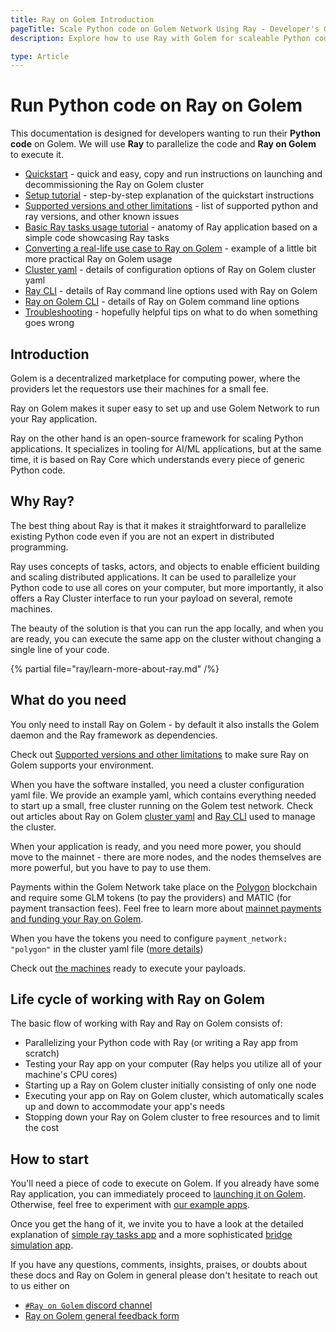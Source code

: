 ```yaml
---
title: Ray on Golem Introduction
pageTitle: Scale Python code on Golem Network Using Ray - Developer's Guide
description: Explore how to use Ray with Golem for scaleable Python code execution. Quickstarts, tutorials, and troubleshooting tips included for developers.

type: Article
---
```


# Run Python code on Ray on Golem

This documentation is designed for developers wanting to run their **Python code** on Golem.
We will use **Ray** to parallelize the code and **Ray on Golem** to execute it.

- [Quickstart](/docs/creators/ray/quickstart) - quick and easy, copy and run instructions on launching and decommissioning the Ray on Golem cluster
- [Setup tutorial](/docs/creators/ray/setup-tutorial) - step-by-step explanation of the quickstart instructions
- [Supported versions and other limitations](/docs/creators/ray/supported-versions-and-other-limitations) - list of supported python and ray versions, and other known issues
- [Basic Ray tasks usage tutorial](/docs/creators/ray/basic-ray-tasks-usage-tutorial) - anatomy of Ray application based on a simple code showcasing Ray tasks
- [Converting a real-life use case to Ray on Golem](/docs/creators/ray/conversion-to-ray-on-golem-tutorial) - example of a little bit more practical Ray on Golem usage
- [Cluster yaml](/docs/creators/ray/cluster-yaml) - details of configuration options of Ray on Golem cluster yaml
- [Ray CLI](/docs/creators/ray/ray-cli) - details of Ray command line options used with Ray on Golem
- [Ray on Golem CLI](/docs/creators/ray/ray-on-golem-cli) - details of Ray on Golem command line options
- [Troubleshooting](/docs/creators/ray/troubleshooting) - hopefully helpful tips on what to do when something goes wrong

## Introduction

Golem is a decentralized marketplace for computing power, where the providers let the requestors use their machines for a small fee.

Ray on Golem makes it super easy to set up and use Golem Network to run your Ray application.

Ray on the other hand is an open-source framework for scaling Python applications.
It specializes in tooling for AI/ML applications, but at the same time, it is based on Ray Core which understands every piece of generic Python code.

## Why Ray?

The best thing about Ray is that it makes it straightforward to parallelize existing Python code even if you are not an expert in distributed programming.

Ray uses concepts of tasks, actors, and objects to enable efficient building and scaling distributed applications.
It can be used to parallelize your Python code to use all cores on your computer, but more importantly, it also offers a Ray Cluster interface to run your payload on several, remote machines.

The beauty of the solution is that you can run the app locally, and when you are ready, you can execute the same app on the cluster without changing a single line of your code.

{% partial file="ray/learn-more-about-ray.md" /%}

## What do you need

You only need to install Ray on Golem - by default it also installs the Golem daemon and the Ray framework as dependencies.

Check out [Supported versions and other limitations](/docs/creators/ray/supported-versions-and-other-limitations) to make sure Ray on Golem supports your environment.

When you have the software installed, you need a cluster configuration yaml file.
We provide an example yaml, which contains everything needed to start up a small, free cluster running on the Golem test network.
Check out articles about Ray on Golem [cluster yaml](/docs/creators/ray/cluster-yaml) and [Ray CLI](/docs/creators/ray/ray-cli) used to manage the cluster.

When your application is ready, and you need more power, you should move to the mainnet - there are more nodes, and the nodes themselves are more powerful, but you have to pay to use them.

Payments within the Golem Network take place on the [Polygon](https://polygon.technology) blockchain and require some GLM tokens (to pay the providers) and MATIC (for payment transaction fees).
Feel free to learn more about [mainnet payments and funding your Ray on Golem](/docs/creators/javascript/guides/switching-to-mainnet).

When you have the tokens you need to configure `payment_network: "polygon"` in the cluster yaml file ([more details](/docs/creators/ray/cluster-yaml#network))

Check out [the machines](https://stats.golem.network/network/providers/online) ready to execute your payloads.

## Life cycle of working with Ray on Golem

The basic flow of working with Ray and Ray on Golem consists of:

- Parallelizing your Python code with Ray (or writing a Ray app from scratch)
- Testing your Ray app on your computer (Ray helps you utilize all of your machine's CPU cores)
- Starting up a Ray on Golem cluster initially consisting of only one node
- Executing your app on Ray on Golem cluster, which automatically scales up and down to accommodate your app's needs
- Stopping down your Ray on Golem cluster to free resources and to limit the cost

## How to start

You'll need a piece of code to execute on Golem. If you already have some Ray application, you can immediately proceed to [launching it on Golem](/docs/creators/ray/setup-tutorial).
Otherwise, feel free to experiment with [our example apps](https://github.com/golemfactory/golem-ray/tree/main/examples).

Once you get the hang of it, we invite you to have a look at the detailed explanation of [simple ray tasks app](/docs/creators/ray/basic-ray-tasks-usage-tutorial) and a more sophisticated [bridge simulation app](/docs/creators/ray/conversion-to-ray-on-golem-tutorial).

If you have any questions, comments, insights, praises, or doubts about these docs and Ray on Golem in general please don't hesitate to reach out to us either on

- [`#Ray on Golem` discord channel](https://chat.golem.network/)
- [Ray on Golem general feedback form](https://qkjx8blh5hm.typeform.com/to/GtaCVz0b)
